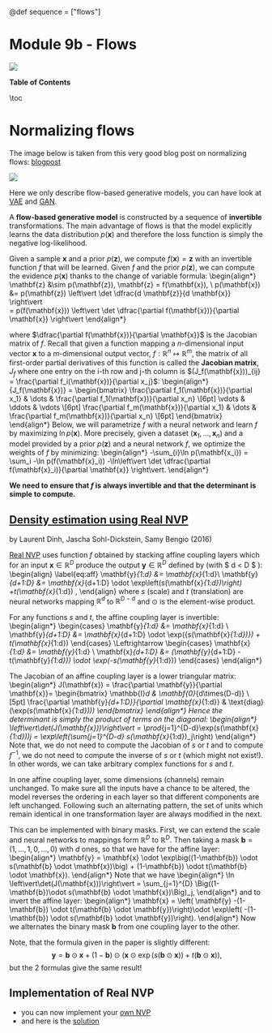 @def sequence = ["flows"]

# Module 9b - Flows

![](../extras/flows/Real_NVP.png)

**Table of Contents**

\toc


# Normalizing flows

The image below is taken from this very good blog post on normalizing flows: [blogpost](https://lilianweng.github.io/lil-log/2018/10/13/flow-based-deep-generative-models.html)

![](../extras/flows/three-generative-models.png)

Here we only describe flow-based generative models, you can have look at [VAE](/homework/3-VAE) and [GAN](/modules/10-generative-adversarial-networks).

A **flow-based generative model** is constructed by a sequence of **invertible** transformations. The main advantage of flows is that the model explicitly learns the data distribution $p(\mathbf{x})$ and therefore the loss function is simply the negative log-likelihood.

Given a sample $\mathbf{x}$ and a prior $p(\mathbf{z})$, we compute $f(\mathbf{x}) = \mathbf{z}$ with an invertible function $f$ that will be learned. Given $f$ and the prior $p(\mathbf{z})$, we can compute the evidence $p(\mathbf{x})$ thanks to the change of variable formula:
\begin{align*}
\mathbf{z} &\sim p(\mathbf{z}), \mathbf{z} = f(\mathbf{x}), \\
p(\mathbf{x}) 
&= p(\mathbf{z}) \left\vert \det \dfrac{d \mathbf{z}}{d \mathbf{x}} \right\vert  
= p(f(\mathbf{x})) \left\vert \det \dfrac{\partial f(\mathbf{x})}{\partial \mathbf{x}} \right\vert
\end{align*}

where $\dfrac{\partial f(\mathbf{x})}{\partial \mathbf{x}}$ is the Jacobian matrix of $f$.
Recall that given a function mapping a $n$-dimensional input vector $\mathbf{x}$ to a $m$-dimensional output vector, $f: \mathbb{R}^n \mapsto \mathbb{R}^m$, the matrix of all first-order partial derivatives of this function is called the **Jacobian matrix**, $J_f$ where one entry on the i-th row and j-th column is $(J_f(\mathbf{x}))_{ij} = \frac{\partial f_i(\mathbf{x})}{\partial x_j}$:
\begin{align*}
{J_f(\mathbf{x})} = \begin{bmatrix}
\frac{\partial f_1(\mathbf{x})}{\partial x_1} & \dots & \frac{\partial f_1(\mathbf{x})}{\partial x_n} \\[6pt]
\vdots & \ddots & \vdots \\[6pt]
\frac{\partial f_m(\mathbf{x})}{\partial x_1} & \dots & \frac{\partial f_m(\mathbf{x})}{\partial x_n} \\[6pt]
\end{bmatrix}
\end{align*}
Below, we will parametrize $f$ with a neural network and learn $f$ by maximizing $\ln p(\mathbf{x})$. More precisely, given a dataset $(\mathbf{x}_1,\dots,\mathbf{x}_n)$ and a model provided by a prior $p(\mathbf{z})$ and a neural network $f$, we optimize the weights of $f$ by minimizing:
\begin{align*}
-\sum_{i}\ln p(\mathbf{x_i}) = \sum_i -\ln p(f(\mathbf{x}_i)) -\ln\left\vert \det \dfrac{\partial f(\mathbf{x}_i)}{\partial \mathbf{x}} \right\vert.
\end{align*}

**We need to ensure that $f$ is always invertible and that the determinant is simple to compute.**

## [Density estimation using Real NVP](https://arxiv.org/abs/1605.08803) 
by Laurent Dinh, Jascha Sohl-Dickstein, Samy Bengio (2016)

[Real NVP](https://arxiv.org/abs/1605.08803) uses function $f$ obtained by stacking affine coupling layers which for an input $\mathbf{x}\in \mathbb{R}^D$ produce the output $\mathbf{y}\in\mathbb{R}^D$ defined by (with $ d < D $ ): 
\begin{align}
\label{eq:aff}
\mathbf{y}_{1:d} &= \mathbf{x}_{1:d}\\
\mathbf{y}_{d+1:D} &= \mathbf{x}_{d+1:D} \odot \exp\left(s(\mathbf{x}_{1:d})\right) +t(\mathbf{x}_{1:d}) ,
\end{align}
where $s$ (scale) and $t$ (translation) are neural networks mapping $\mathbb{R}^d$ to $\mathbb{R}^{D-d}$ and $\odot$ is the element-wise product.

For any functions $s$ and $t$, the affine coupling layer is invertible:
\begin{align*}
\begin{cases}
\mathbf{y}_{1:d} &= \mathbf{x}_{1:d} \\ 
\mathbf{y}_{d+1:D} &= \mathbf{x}_{d+1:D} \odot \exp({s(\mathbf{x}_{1:d})}) + t(\mathbf{x}_{1:d})
\end{cases}
\Leftrightarrow 
\begin{cases}
\mathbf{x}_{1:d} &= \mathbf{y}_{1:d} \\ 
\mathbf{x}_{d+1:D} &= (\mathbf{y}_{d+1:D} - t(\mathbf{y}_{1:d})) \odot \exp(-s(\mathbf{y}_{1:d}))
\end{cases}
\end{align*}

The Jacobian of an affine coupling layer is a lower triangular matrix:
\begin{align*}
J(\mathbf{x}) =  \frac{\partial \mathbf{y}}{\partial \mathbf{x}}=
\begin{bmatrix}
  \mathbb{I}_d & \mathbf{0}_{d\times(D-d)} \\[5pt]
  \frac{\partial \mathbf{y}_{d+1:D}}{\partial \mathbf{x}_{1:d}} & \text{diag}(\exp(s(\mathbf{x}_{1:d})))
\end{bmatrix}
\end{align*}
Hence the determinant is simply the product of terms on the diagonal:
\begin{align*}
\left\vert\det(J(\mathbf{x}))\right\vert
= \prod_{j=1}^{D-d}\exp(s(\mathbf{x}_{1:d}))_j
= \exp\left(\sum_{j=1}^{D-d} s(\mathbf{x}_{1:d})_j\right)
\end{align*}
Note that, we do not need to compute the Jacobian of $s$ or $t$ and to compute $f^{-1}$, we do not need to compute the inverse of $s$ or $t$ (which might not exist!). In other words, we can take arbitrary complex functions for $s$ and $t$.

In one affine coupling layer, some dimensions (channels) remain unchanged. To make sure all the inputs have a chance to be altered, the model reverses the ordering in each layer so that different components are left unchanged. Following such an alternating pattern, the set of units which remain identical in one transformation layer are always modified in the next. 

This can be implemented with binary masks. First, we can extend the scale and neural networks to mappings form $\mathbb{R}^D$ to $\mathbb{R}^D$. Then taking a mask $\mathbf{b} = (1,\dots,1,0,\dots,0)$ with $d$ ones, so that we have for the affine layer:
\begin{align*}
\mathbf{y} = \mathbf{x} \odot \exp\big((1-\mathbf{b}) \odot s(\mathbf{b} \odot \mathbf{x})\big) + (1-\mathbf{b}) \odot t(\mathbf{b} \odot \mathbf{x}).
\end{align*}
Note that we have
\begin{align*}
\ln \left\vert\det(J(\mathbf{x}))\right\vert = \sum_{j=1}^{D} \Big((1-\mathbf{b})\odot s(\mathbf{b} \odot \mathbf{x})\Big)_j,
\end{align*}
and to invert the affine layer:
\begin{align*}
\mathbf{x} = \left( \mathbf{y} -(1-\mathbf{b}) \odot t(\mathbf{b} \odot \mathbf{y})\right)\odot \exp\left( -(1-\mathbf{b}) \odot s(\mathbf{b} \odot \mathbf{y})\right).
\end{align*}
Now we alternates the binary mask $\mathbf{b}$ from one coupling layer to the other. 

Note, that the formula given in the paper is slightly different:
$$\mathbf{y} = \mathbf{b} \odot \mathbf{x} + (1 - \mathbf{b}) \odot \Big(\mathbf{x} \odot \exp\big(s(\mathbf{b} \odot \mathbf{x})\big) + t(\mathbf{b} \odot \mathbf{x})\Big),$$
but the 2 formulas give the same result!

## Implementation of Real NVP

- you can now implement your [own NVP](https://github.com/dataflowr/notebooks/blob/master/Module9/Normalizing_flows_empty.ipynb)
- and here is the [solution](https://github.com/dataflowr/notebooks/blob/master/Module9/Normalizing_flows_sol.ipynb)